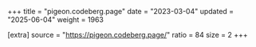 +++
title = "pigeon.codeberg.page"
date = "2023-03-04"
updated = "2025-06-04"
weight = 1963

[extra]
source = "https://pigeon.codeberg.page/"
ratio = 84
size = 2
+++
